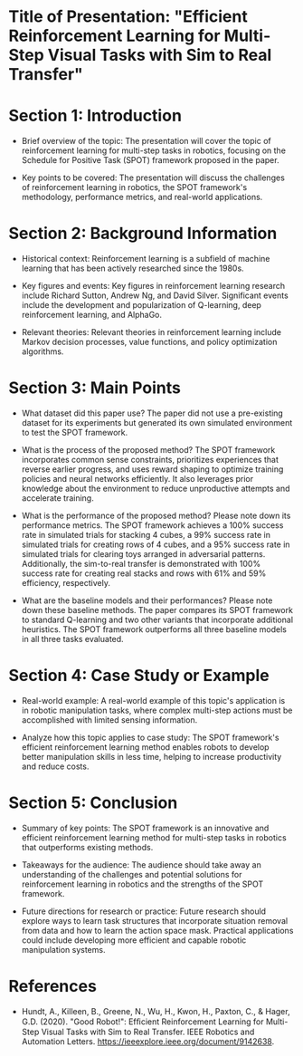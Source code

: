 # Title of Presentation: "Efficient Reinforcement Learning for Multi-Step Visual Tasks with Sim to Real Transfer"

# Section 1: Introduction
- Brief overview of the topic: The presentation will cover the topic of reinforcement learning for multi-step tasks in robotics, focusing on the Schedule for Positive Task (SPOT) framework proposed in the paper.

- Key points to be covered: The presentation will discuss the challenges of reinforcement learning in robotics, the SPOT framework's methodology, performance metrics, and real-world applications.

# Section 2: Background Information
- Historical context: Reinforcement learning is a subfield of machine learning that has been actively researched since the 1980s.

- Key figures and events: Key figures in reinforcement learning research include Richard Sutton, Andrew Ng, and David Silver. Significant events include the development and popularization of Q-learning, deep reinforcement learning, and AlphaGo.

- Relevant theories: Relevant theories in reinforcement learning include Markov decision processes, value functions, and policy optimization algorithms.

# Section 3: Main Points
- What dataset did this paper use? The paper did not use a pre-existing dataset for its experiments but generated its own simulated environment to test the SPOT framework.

- What is the process of the proposed method? The SPOT framework incorporates common sense constraints, prioritizes experiences that reverse earlier progress, and uses reward shaping to optimize training policies and neural networks efficiently. It also leverages prior knowledge about the environment to reduce unproductive attempts and accelerate training.

- What is the performance of the proposed method? Please note down its performance metrics. The SPOT framework achieves a 100% success rate in simulated trials for stacking 4 cubes, a 99% success rate in simulated trials for creating rows of 4 cubes, and a 95% success rate in simulated trials for clearing toys arranged in adversarial patterns. Additionally, the sim-to-real transfer is demonstrated with 100% success rate for creating real stacks and rows with 61% and 59% efficiency, respectively.

- What are the baseline models and their performances? Please note down these baseline methods. The paper compares its SPOT framework to standard Q-learning and two other variants that incorporate additional heuristics. The SPOT framework outperforms all three baseline models in all three tasks evaluated.

# Section 4: Case Study or Example
- Real-world example: A real-world example of this topic's application is in robotic manipulation tasks, where complex multi-step actions must be accomplished with limited sensing information.

- Analyze how this topic applies to case study: The SPOT framework's efficient reinforcement learning method enables robots to develop better manipulation skills in less time, helping to increase productivity and reduce costs.

# Section 5: Conclusion
- Summary of key points: The SPOT framework is an innovative and efficient reinforcement learning method for multi-step tasks in robotics that outperforms existing methods.

- Takeaways for the audience: The audience should take away an understanding of the challenges and potential solutions for reinforcement learning in robotics and the strengths of the SPOT framework.

- Future directions for research or practice: Future research should explore ways to learn task structures that incorporate situation removal from data and how to learn the action space mask. Practical applications could include developing more efficient and capable robotic manipulation systems.

# References
- Hundt, A., Killeen, B., Greene, N., Wu, H., Kwon, H., Paxton, C., & Hager, G.D. (2020). "Good Robot!": Efﬁcient Reinforcement Learning for Multi-Step Visual Tasks with Sim to Real Transfer. IEEE Robotics and Automation Letters. https://ieeexplore.ieee.org/document/9142638.